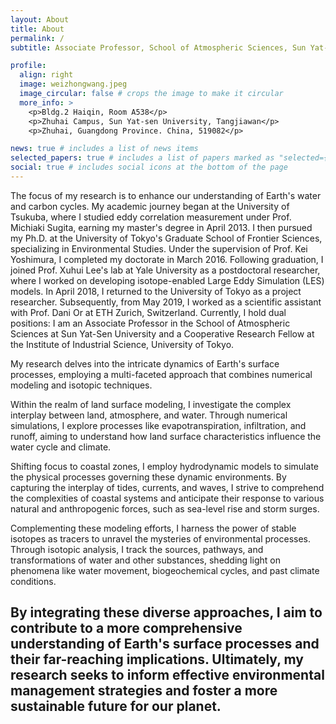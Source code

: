 ```yaml
---
layout: About
title: About
permalink: /
subtitle: Associate Professor, School of Atmospheric Sciences, Sun Yat-Sen University & Collaborative Research Fellow, Institute of Industrial Science, University of Tokyo

profile:
  align: right
  image: weizhongwang.jpeg
  image_circular: false # crops the image to make it circular
  more_info: >
    <p>Bldg.2 Haiqin, Room A538</p>
    <p>Zhuhai Campus, Sun Yat-sen University, Tangjiawan</p>
    <p>Zhuhai, Guangdong Province. China, 519082</p>

news: true # includes a list of news items
selected_papers: true # includes a list of papers marked as "selected={true}"
social: true # includes social icons at the bottom of the page
---
```

The focus of my research is to enhance our understanding of Earth's water and carbon cycles. My academic journey began at the University of Tsukuba, where I studied eddy correlation measurement under Prof. Michiaki Sugita, earning my master's degree in April 2013. I then pursued my Ph.D. at the University of Tokyo's Graduate School of Frontier Sciences, specializing in Environmental Studies. Under the supervision of Prof. Kei Yoshimura, I completed my doctorate in March 2016. Following graduation, I joined Prof. Xuhui Lee's lab at Yale University as a postdoctoral researcher, where I worked on developing isotope-enabled Large Eddy Simulation (LES) models. In April 2018, I returned to the University of Tokyo as a project researcher. Subsequently, from May 2019, I worked as a scientific assistant with Prof. Dani Or at ETH Zurich, Switzerland. Currently, I hold dual positions: I am an Associate Professor in the School of Atmospheric Sciences at Sun Yat-Sen University and a Cooperative Research Fellow at the Institute of Industrial Science, University of Tokyo. 

My research delves into the intricate dynamics of Earth's surface processes, employing a multi-faceted approach that combines numerical modeling and isotopic techniques.

Within the realm of land surface modeling, I investigate the complex interplay between land, atmosphere, and water. Through numerical simulations, I explore processes like evapotranspiration, infiltration, and runoff, aiming to understand how land surface characteristics influence the water cycle and climate.

Shifting focus to coastal zones, I employ hydrodynamic models to simulate the physical processes governing these dynamic environments. By capturing the interplay of tides, currents, and waves, I strive to comprehend the complexities of coastal systems and anticipate their response to various natural and anthropogenic forces, such as sea-level rise and storm surges.

Complementing these modeling efforts, I harness the power of stable isotopes as tracers to unravel the mysteries of environmental processes. Through isotopic analysis, I track the sources, pathways, and transformations of water and other substances, shedding light on phenomena like water movement, biogeochemical cycles, and past climate conditions.

By integrating these diverse approaches, I aim to contribute to a more comprehensive understanding of Earth's surface processes and their far-reaching implications. Ultimately, my research seeks to inform effective environmental management strategies and foster a more sustainable future for our planet.
---
<script type="text/javascript" id="clstr_globe" src="//clustrmaps.com/globe.js?d=DFXcMelYJJetMxfuBhOXW-0yqofOVOuzpfEWVpKKrsc"></script>
